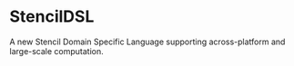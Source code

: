 # StencilDSL
A new Stencil Domain Specific Language supporting across-platform and large-scale computation.

